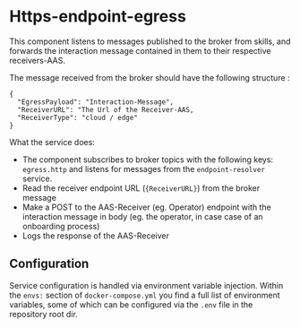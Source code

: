 # Https-endpoint-egress

This component listens to messages published to the broker from skills, and forwards the interaction message contained in them to their respective receivers-AAS.



The message received from the broker should have the following structure :
```
{
  "EgressPayload": "Interaction-Message",
  "ReceiverURL": "The Url of the Receiver-AAS,
  "ReceiverType": "cloud / edge"
}
```
What the service does:
- The component subscribes to broker topics with the following keys: `egress.http` and listens for messages from the `endpoint-resolver` service.
- Read the receiver endpoint URL (`{ReceiverURL}`) from the broker message
- Make a POST to the AAS-Receiver (eg. Operator) endpoint with the interaction message in body (eg. the operator, in case case of an onboarding process)
- Logs the response of the AAS-Receiver

## Configuration
Service configuration is handled via environment variable injection. Within the `envs:` section of `docker-compose.yml` you find a full list of environment variables, some of which can be configured via the `.env` file in the repository root dir.
